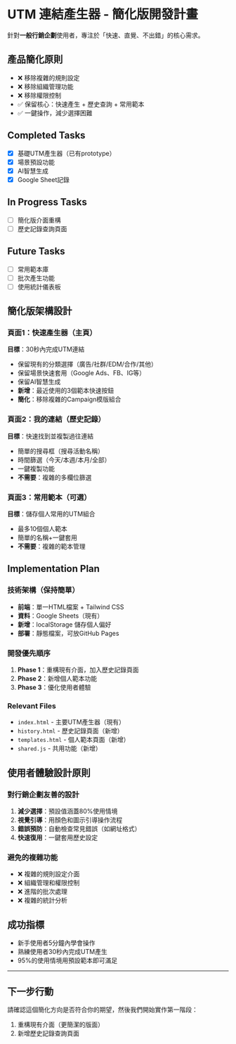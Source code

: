 # UTM 連結產生器 - 簡化版開發計畫

針對**一般行銷企劃**使用者，專注於「快速、直覺、不出錯」的核心需求。

## 產品簡化原則
- ❌ 移除複雜的規則設定
- ❌ 移除組織管理功能  
- ❌ 移除權限控制
- ✅ 保留核心：快速產生 + 歷史查詢 + 常用範本
- ✅ 一鍵操作，減少選擇困難

## Completed Tasks
- [x] 基礎UTM產生器（已有prototype）
- [x] 場景預設功能
- [x] AI智慧生成
- [x] Google Sheet記錄

## In Progress Tasks
- [ ] 簡化版介面重構
- [ ] 歷史記錄查詢頁面

## Future Tasks  
- [ ] 常用範本庫
- [ ] 批次產生功能
- [ ] 使用統計儀表板

## 簡化版架構設計

### 頁面1：快速產生器（主頁）
**目標**：30秒內完成UTM連結
- 保留現有的分類選擇（廣告/社群/EDM/合作/其他）
- 保留場景快速套用（Google Ads、FB、IG等）
- 保留AI智慧生成
- **新增**：最近使用的3個範本快速按鈕
- **簡化**：移除複雜的Campaign模版組合

### 頁面2：我的連結（歷史記錄）
**目標**：快速找到並複製過往連結
- 簡單的搜尋框（搜尋活動名稱）
- 時間篩選（今天/本週/本月/全部）
- 一鍵複製功能
- **不需要**：複雜的多欄位篩選

### 頁面3：常用範本（可選）
**目標**：儲存個人常用的UTM組合
- 最多10個個人範本
- 簡單的名稱+一鍵套用
- **不需要**：複雜的範本管理

## Implementation Plan

### 技術架構（保持簡單）
- **前端**：單一HTML檔案 + Tailwind CSS
- **資料**：Google Sheets（現有）
- **新增**：localStorage 儲存個人偏好
- **部署**：靜態檔案，可放GitHub Pages

### 開發優先順序
1. **Phase 1**：重構現有介面，加入歷史記錄頁面
2. **Phase 2**：新增個人範本功能  
3. **Phase 3**：優化使用者體驗

### Relevant Files
- `index.html` - 主要UTM產生器（現有）
- `history.html` - 歷史記錄頁面（新增）
- `templates.html` - 個人範本頁面（新增）
- `shared.js` - 共用功能（新增）

## 使用者體驗設計原則

### 對行銷企劃友善的設計
1. **減少選擇**：預設值涵蓋80%使用情境
2. **視覺引導**：用顏色和圖示引導操作流程
3. **錯誤預防**：自動檢查常見錯誤（如網址格式）
4. **快速復用**：一鍵套用歷史設定

### 避免的複雜功能
- ❌ 複雜的規則設定介面
- ❌ 組織管理和權限控制
- ❌ 進階的批次處理
- ❌ 複雜的統計分析

## 成功指標
- 新手使用者5分鐘內學會操作
- 熟練使用者30秒內完成UTM產生
- 95%的使用情境用預設範本即可滿足

---

## 下一步行動
請確認這個簡化方向是否符合你的期望，然後我們開始實作第一階段：
1. 重構現有介面（更簡潔的版面）
2. 新增歷史記錄查詢頁面